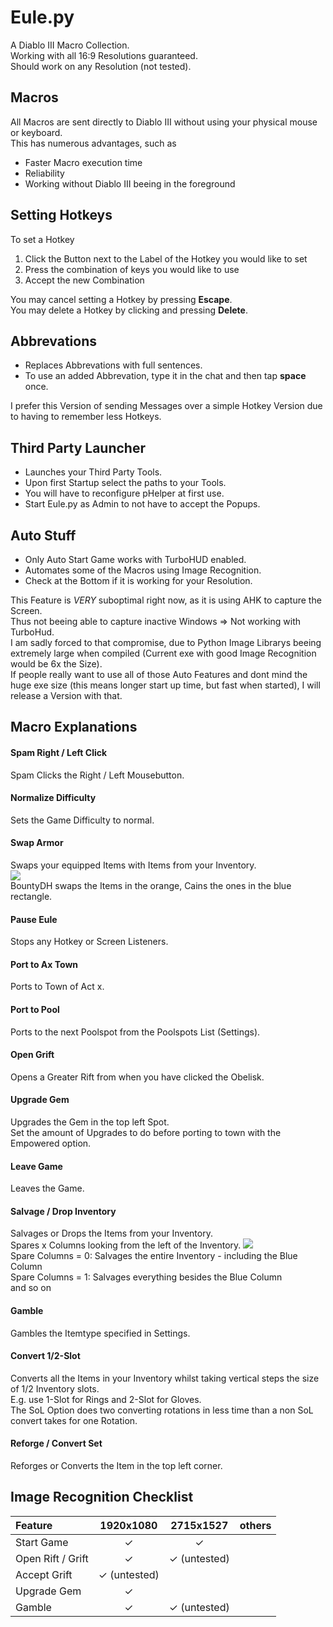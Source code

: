 # Eule.py

A Diablo III Macro Collection.\
Working with all 16:9 Resolutions guaranteed.\
Should work on any Resolution (not tested).

## Macros

All Macros are sent directly to Diablo III without using your physical mouse or keyboard.\
This has numerous advantages, such as

* Faster Macro execution time
* Reliability
* Working without Diablo III beeing in the foreground

## Setting Hotkeys

To set a Hotkey

1. Click the Button next to the Label of the Hotkey you would like to set
2. Press the combination of keys you would like to use
3. Accept the new Combination

You may cancel setting a Hotkey by pressing __Escape__.\
You may delete a Hotkey by clicking and pressing __Delete__.

## Abbrevations

* Replaces Abbrevations with full sentences.
* To use an added Abbrevation, type it in the chat and then tap __space__ once.

I prefer this Version of sending Messages over a simple Hotkey Version due to having to remember less Hotkeys.

## Third Party Launcher

* Launches your Third Party Tools.
* Upon first Startup select the paths to your Tools.
* You will have to reconfigure pHelper at first use.
* Start Eule.py as Admin to not have to accept the Popups.

## Auto Stuff

* Only Auto Start Game works with TurboHUD enabled.
* Automates some of the Macros using Image Recognition.
* Check at the Bottom if it is working for your Resolution.

This Feature is _VERY_ suboptimal right now, as it is using AHK to capture the Screen.\
Thus not beeing able to capture inactive Windows => Not working with TurboHud.\
I am sadly forced to that compromise, due to Python Image Librarys beeing extremely large when compiled (Current exe with good Image Recognition would be 6x the Size).\
If people really want to use all of those Auto Features and dont mind the huge exe size (this means longer start up time, but fast when started), I will release a Version with that.

## Macro Explanations

#### Spam Right / Left Click

Spam Clicks the Right / Left Mousebutton.

#### Normalize Difficulty

Sets the Game Difficulty to normal.

#### Swap Armor

Swaps your equipped Items with Items from your Inventory.\
![](https://i.ibb.co/YQ5KNX8/swap-armor.png)\
BountyDH swaps the Items in the orange, Cains the ones in the blue rectangle.

#### Pause Eule

Stops any Hotkey or Screen Listeners.

#### Port to Ax Town

Ports to Town of Act x.

#### Port to Pool

Ports to the next Poolspot from the Poolspots List (Settings).

#### Open Grift

Opens a Greater Rift from when you have clicked the Obelisk.

#### Upgrade Gem

Upgrades the Gem in the top left Spot.\
Set the amount of Upgrades to do before porting to town with the Empowered option.

#### Leave Game

Leaves the Game.

#### Salvage / Drop Inventory

Salvages or Drops the Items from your Inventory.\
Spares x Columns looking from the left of the Inventory.
![](https://i.ibb.co/BfdL0kC/spare-columns.png)\
Spare Columns = 0: Salvages the entire Inventory - including the Blue Column\
Spare Columns = 1: Salvages everything besides the Blue Column\
and so on

#### Gamble

Gambles the Itemtype specified in Settings.

#### Convert 1/2-Slot

Converts all the Items in your Inventory whilst taking vertical steps the size of 1/2 Inventory slots.\
E.g. use 1-Slot for Rings and 2-Slot for Gloves.\
The SoL Option does two converting rotations in less time than a non SoL convert takes for one Rotation.

#### Reforge / Convert Set

Reforges or Converts the Item in the top left corner.

## Image Recognition Checklist

| Feature           |      1920x1080      |           2715x1527            | others |
| :---------------- | :-----------------: | :----------------------------: | :----: |
| Start Game        |      &#10003;       |            &#10003;            |        |
| Open Rift / Grift |      &#10003;       |      &#10003; (untested)       |        |
| Accept Grift      | &#10003; (untested) |                                |        |
| Upgrade Gem       |      &#10003;       |        
| Gamble            |      &#10003;       |      &#10003; (untested)
